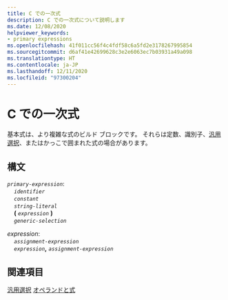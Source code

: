 ```yaml
---
title: C での一次式
description: C での一次式について説明します
ms.date: 12/08/2020
helpviewer_keywords:
- primary expressions
ms.openlocfilehash: 41f011cc56f4c4fdf58c6a5fd2e3178267995854
ms.sourcegitcommit: d6af41e42699628c3e2e6063ec7b03931a49a098
ms.translationtype: HT
ms.contentlocale: ja-JP
ms.lasthandoff: 12/11/2020
ms.locfileid: "97300204"
---
```

# <a name="c-primary-expressions"></a>C での一次式

基本式は、より複雑な式のビルド ブロックです。 それらは定数、識別子、[汎用選択](generic_selection.md)、またはかっこで囲まれた式の場合があります。

## <a name="syntax"></a>構文

*`primary-expression`*:\
&nbsp;&nbsp;&nbsp;&nbsp;*`identifier`*\
&nbsp;&nbsp;&nbsp;&nbsp;*`constant`*\
&nbsp;&nbsp;&nbsp;&nbsp;*`string-literal`*\
&nbsp;&nbsp;&nbsp;&nbsp;**(** *`expression`* **)**\
&nbsp;&nbsp;&nbsp;&nbsp;*`generic-selection`*

*expression*:\
&nbsp;&nbsp;&nbsp;&nbsp;*`assignment-expression`*\
&nbsp;&nbsp;&nbsp;&nbsp;*`expression`***,** *`assignment-expression`*

## <a name="see-also"></a>関連項目

[汎用選択](generic_selection.md)
[オペランドと式](../c-language/operands-and-expressions.md)
